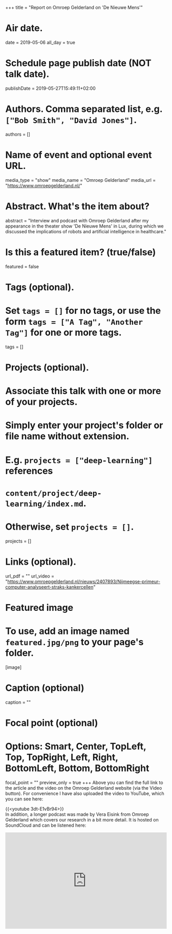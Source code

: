 +++
title = "Report on Omroep Gelderland on 'De Nieuwe Mens'"

# Air date.
date = 2019-05-06
all_day = true

# Schedule page publish date (NOT talk date).
publishDate = 2019-05-27T15:49:11+02:00

# Authors. Comma separated list, e.g. `["Bob Smith", "David Jones"]`.
authors = []

# Name of event and optional event URL.
media_type = "show"
media_name = "Omroep Gelderland"
media_url = "https://www.omroepgelderland.nl/"

# Abstract. What's the item about?
abstract = "Interview and podcast with Omroep Gelderland after my appearance in the theater show 'De Nieuwe Mens' in Lux, during which we discussed the implications of robots and artificial intelligence in healthcare."

# Is this a featured item? (true/false)
featured = false

# Tags (optional).
#   Set `tags = []` for no tags, or use the form `tags = ["A Tag", "Another Tag"]` for one or more tags.
tags = []

# Projects (optional).
#   Associate this talk with one or more of your projects.
#   Simply enter your project's folder or file name without extension.
#   E.g. `projects = ["deep-learning"]` references 
#   `content/project/deep-learning/index.md`.
#   Otherwise, set `projects = []`.
projects = []

# Links (optional).
url_pdf = ""
url_video = "https://www.omroepgelderland.nl/nieuws/2407893/Nijmeegse-primeur-computer-analyseert-straks-kankercellen"

# Featured image
# To use, add an image named `featured.jpg/png` to your page's folder. 
[image]
  # Caption (optional)
  caption = ""

  # Focal point (optional)
  # Options: Smart, Center, TopLeft, Top, TopRight, Left, Right, BottomLeft, Bottom, BottomRight
  focal_point = ""
  preview_only = true
+++
Above you can find the full link to the article and the video on the Omroep Gelderland website (via the Video button). For convenience I have also uploaded the video to YouTube, which you can see here:

{{<youtube 3dt-E1vBr94>}}
<br>
In addition, a longer podcast was made by Vera Eisink from Omroep Gelderland which covers our research in a bit more detail. It is hosted on SoundCloud and can be listened here:

<iframe width="100%" height="300" scrolling="no" frameborder="no" allow="autoplay" src="https://w.soundcloud.com/player/?url=https%3A//api.soundcloud.com/tracks/614820420&color=%23ff5500&auto_play=false&hide_related=false&show_comments=true&show_user=true&show_reposts=false&show_teaser=true&visual=true"></iframe>